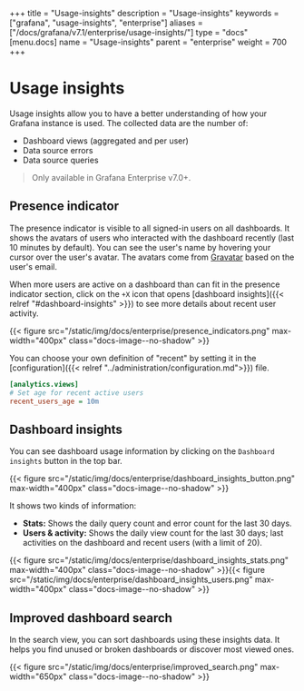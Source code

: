 +++
title = "Usage-insights"
description = "Usage-insights"
keywords = ["grafana", "usage-insights", "enterprise"]
aliases = ["/docs/grafana/v7.1/enterprise/usage-insights/"]
type = "docs"
[menu.docs]
name = "Usage-insights"
parent = "enterprise"
weight = 700
+++

# Usage insights

Usage insights allow you to have a better understanding of how your Grafana instance is used. The collected data are the number of:

- Dashboard views (aggregated and per user)
- Data source errors
- Data source queries

> Only available in Grafana Enterprise v7.0+.

## Presence indicator

The presence indicator is visible to all signed-in users on all dashboards. It shows the avatars of users who interacted with the dashboard recently (last 10 minutes by default). You can see the user's name by hovering your cursor over the user's avatar. The avatars come from [Gravatar](https://gravatar.com) based on the user's email.

When more users are active on a dashboard than can fit in the presence indicator section, click on the `+X` icon that opens [dashboard insights]({{< relref "#dashboard-insights" >}}) to see more details about recent user activity.

{{< figure src="/static/img/docs/enterprise/presence_indicators.png" max-width="400px" class="docs-image--no-shadow" >}}

You can choose your own definition of "recent" by setting it in the [configuration]({{< relref "../administration/configuration.md">}}) file.

```ini
[analytics.views]
# Set age for recent active users
recent_users_age = 10m
```

## Dashboard insights

You can see dashboard usage information by clicking on the `Dashboard insights` button in the top bar.

{{< figure src="/static/img/docs/enterprise/dashboard_insights_button.png" max-width="400px" class="docs-image--no-shadow" >}}

It shows two kinds of information:

- **Stats:** Shows the daily query count and error count for the last 30 days.
- **Users & activity:** Shows the daily view count for the last 30 days; last activities on the dashboard and recent users (with a limit of 20).

{{< figure src="/static/img/docs/enterprise/dashboard_insights_stats.png" max-width="400px" class="docs-image--no-shadow" >}}{{< figure src="/static/img/docs/enterprise/dashboard_insights_users.png" max-width="400px" class="docs-image--no-shadow" >}}


## Improved dashboard search

In the search view, you can sort dashboards using these insights data. It helps you find unused or broken dashboards or discover most viewed ones.

{{< figure src="/static/img/docs/enterprise/improved_search.png" max-width="650px" class="docs-image--no-shadow" >}}
